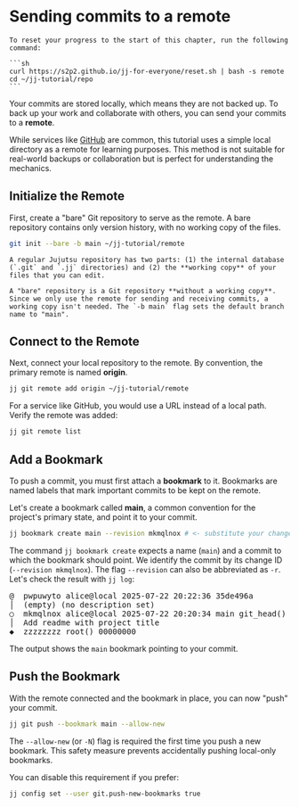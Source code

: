 # Sending commits to a remote

````admonish reset title="Reset your progress" collapsible=true
To reset your progress to the start of this chapter, run the following command:

```sh
curl https://s2p2.github.io/jj-for-everyone/reset.sh | bash -s remote
cd ~/jj-tutorial/repo
```
````

Your commits are stored locally, which means they are not backed up. To back up your work and collaborate with others, you can send your commits to a **remote**.

While services like [GitHub](https://github.com/) are common, this tutorial uses a simple local directory as a remote for learning purposes. This method is not suitable for real-world backups or collaboration but is perfect for understanding the mechanics.

## Initialize the Remote

First, create a "bare" Git repository to serve as the remote. A bare repository contains only version history, with no working copy of the files.

```sh
git init --bare -b main ~/jj-tutorial/remote
```

````admonish note title="The difference between remote (bare) and regular repositories" collapsible=true
A regular Jujutsu repository has two parts: (1) the internal database (`.git` and `.jj` directories) and (2) the **working copy** of your files that you can edit.

A "bare" repository is a Git repository **without a working copy**. Since we only use the remote for sending and receiving commits, a working copy isn't needed. The `-b main` flag sets the default branch name to "main".
````

## Connect to the Remote

Next, connect your local repository to the remote. By convention, the primary remote is named **origin**.

```sh
jj git remote add origin ~/jj-tutorial/remote
```

For a service like GitHub, you would use a URL instead of a local path. Verify the remote was added:

```sh
jj git remote list
```

## Add a Bookmark

To push a commit, you must first attach a **bookmark** to it. Bookmarks are named labels that mark important commits to be kept on the remote.

Let's create a bookmark called **main**, a common convention for the project's primary state, and point it to your commit.

```sh
jj bookmark create main --revision mkmqlnox # <- substitute your change ID here
```

The command `jj bookmark create` expects a name (`main`) and a commit to which the bookmark should point.
We identify the commit by its change ID (`--revision mkmqlnox`).
The flag `--revision` can also be abbreviated as `-r`.
Let's check the result with `jj log`:

<!-- generated by aha script -->
<pre class="aha">
<span class="bold "></span><span class="bold green ">@</span>  <span class="bold "></span><span class="bold highlighted purple ">p</span><span class="bold highlighted dimgray ">wpuwyto</span><span class="bold "> </span><span class="bold yellow ">alice@local</span><span class="bold "> </span><span class="bold highlighted cyan ">2025-07-22 20:22:36</span><span class="bold "> </span><span class="bold highlighted blue ">3</span><span class="bold highlighted dimgray ">5de496a</span><span class="bold "></span>
│  <span class="bold "></span><span class="bold highlighted green ">(empty)</span><span class="bold "> </span><span class="bold highlighted green ">(no description set)</span><span class="bold "></span>
○  <span class="bold "></span><span class="bold purple ">m</span><span class="highlighted dimgray ">kmqlnox</span> <span class="yellow ">alice@local</span> <span class="cyan ">2025-07-22 20:20:34</span> <span class="purple ">main</span> <span class="green ">git_head()</span> <span class="bold "></span><span class="bold blue ">5</span><span class="highlighted dimgray ">b79353a</span>
│  Add readme with project title
<span class="bold "></span><span class="bold highlighted cyan ">◆</span>  <span class="bold "></span><span class="bold purple ">z</span><span class="highlighted dimgray ">zzzzzzz</span> <span class="green ">root()</span> <span class="bold "></span><span class="bold blue ">0</span><span class="highlighted dimgray ">0000000</span>
</pre>

The output shows the `main` bookmark pointing to your commit.

## Push the Bookmark

With the remote connected and the bookmark in place, you can now "push" your commit.

```sh
jj git push --bookmark main --allow-new
```

The `--allow-new` (or `-N`) flag is required the first time you push a new bookmark. This safety measure prevents accidentally pushing local-only bookmarks.

You can disable this requirement if you prefer:
```sh
jj config set --user git.push-new-bookmarks true
```
